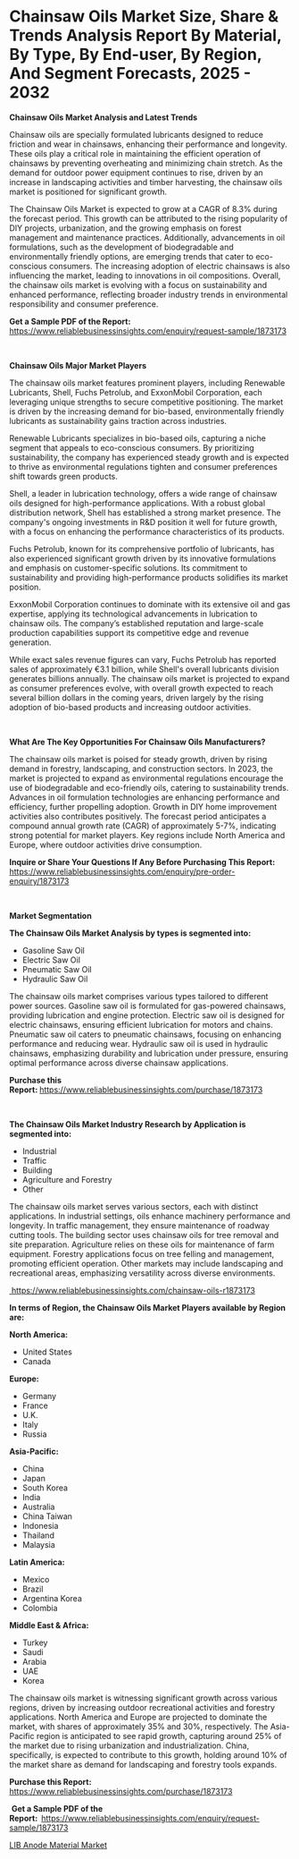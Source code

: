 <p><h1>Chainsaw Oils Market Size, Share & Trends Analysis Report By Material, By Type, By End-user, By Region, And Segment Forecasts, 2025 - 2032</h1></p><p><strong>Chainsaw Oils Market Analysis and Latest Trends</strong></p>
<p><p>Chainsaw oils are specially formulated lubricants designed to reduce friction and wear in chainsaws, enhancing their performance and longevity. These oils play a critical role in maintaining the efficient operation of chainsaws by preventing overheating and minimizing chain stretch. As the demand for outdoor power equipment continues to rise, driven by an increase in landscaping activities and timber harvesting, the chainsaw oils market is positioned for significant growth. </p><p>The Chainsaw Oils Market is expected to grow at a CAGR of 8.3% during the forecast period. This growth can be attributed to the rising popularity of DIY projects, urbanization, and the growing emphasis on forest management and maintenance practices. Additionally, advancements in oil formulations, such as the development of biodegradable and environmentally friendly options, are emerging trends that cater to eco-conscious consumers. The increasing adoption of electric chainsaws is also influencing the market, leading to innovations in oil compositions. Overall, the chainsaw oils market is evolving with a focus on sustainability and enhanced performance, reflecting broader industry trends in environmental responsibility and consumer preference.</p></p>
<p><strong>Get a Sample PDF of the Report:&nbsp;</strong> <a href="https://www.reliablebusinessinsights.com/enquiry/request-sample/1873173?utm_campaign=3045&utm_medium=2&utm_source=Github&utm_content=ia&utm_term=31032025&utm_id=chainsaw-oils">https://www.reliablebusinessinsights.com/enquiry/request-sample/1873173</a></p>
<p>&nbsp;</p>
<p><strong>Chainsaw Oils Major Market Players</strong></p>
<p><p>The chainsaw oils market features prominent players, including Renewable Lubricants, Shell, Fuchs Petrolub, and ExxonMobil Corporation, each leveraging unique strengths to secure competitive positioning. The market is driven by the increasing demand for bio-based, environmentally friendly lubricants as sustainability gains traction across industries.</p><p>Renewable Lubricants specializes in bio-based oils, capturing a niche segment that appeals to eco-conscious consumers. By prioritizing sustainability, the company has experienced steady growth and is expected to thrive as environmental regulations tighten and consumer preferences shift towards green products.</p><p>Shell, a leader in lubrication technology, offers a wide range of chainsaw oils designed for high-performance applications. With a robust global distribution network, Shell has established a strong market presence. The company's ongoing investments in R&D position it well for future growth, with a focus on enhancing the performance characteristics of its products.</p><p>Fuchs Petrolub, known for its comprehensive portfolio of lubricants, has also experienced significant growth driven by its innovative formulations and emphasis on customer-specific solutions. Its commitment to sustainability and providing high-performance products solidifies its market position.</p><p>ExxonMobil Corporation continues to dominate with its extensive oil and gas expertise, applying its technological advancements in lubrication to chainsaw oils. The company’s established reputation and large-scale production capabilities support its competitive edge and revenue generation.</p><p>While exact sales revenue figures can vary, Fuchs Petrolub has reported sales of approximately €3.1 billion, while Shell's overall lubricants division generates billions annually. The chainsaw oils market is projected to expand as consumer preferences evolve, with overall growth expected to reach several billion dollars in the coming years, driven largely by the rising adoption of bio-based products and increasing outdoor activities.</p></p>
<p>&nbsp;</p>
<p><strong>What Are The Key Opportunities For Chainsaw Oils Manufacturers?</strong></p>
<p><p>The chainsaw oils market is poised for steady growth, driven by rising demand in forestry, landscaping, and construction sectors. In 2023, the market is projected to expand as environmental regulations encourage the use of biodegradable and eco-friendly oils, catering to sustainability trends. Advances in oil formulation technologies are enhancing performance and efficiency, further propelling adoption. Growth in DIY home improvement activities also contributes positively. The forecast period anticipates a compound annual growth rate (CAGR) of approximately 5-7%, indicating strong potential for market players. Key regions include North America and Europe, where outdoor activities drive consumption.</p></p>
<p><strong>Inquire or Share Your Questions If Any Before Purchasing This Report:</strong> <a href="https://www.reliablebusinessinsights.com/enquiry/pre-order-enquiry/1873173?utm_campaign=3045&utm_medium=2&utm_source=Github&utm_content=ia&utm_term=31032025&utm_id=chainsaw-oils">https://www.reliablebusinessinsights.com/enquiry/pre-order-enquiry/1873173</a></p>
<p>&nbsp;</p>
<p><strong>Market Segmentation</strong></p>
<p><strong>The Chainsaw Oils Market Analysis by types is segmented into:</strong></p>
<p><ul><li>Gasoline Saw Oil</li><li>Electric Saw Oil</li><li>Pneumatic Saw Oil</li><li>Hydraulic Saw Oil</li></ul></p>
<p><p>The chainsaw oils market comprises various types tailored to different power sources. Gasoline saw oil is formulated for gas-powered chainsaws, providing lubrication and engine protection. Electric saw oil is designed for electric chainsaws, ensuring efficient lubrication for motors and chains. Pneumatic saw oil caters to pneumatic chainsaws, focusing on enhancing performance and reducing wear. Hydraulic saw oil is used in hydraulic chainsaws, emphasizing durability and lubrication under pressure, ensuring optimal performance across diverse chainsaw applications.</p></p>
<p><strong>Purchase this Report:&nbsp;</strong><a href="https://www.reliablebusinessinsights.com/purchase/1873173?utm_campaign=3045&utm_medium=2&utm_source=Github&utm_content=ia&utm_term=31032025&utm_id=chainsaw-oils">https://www.reliablebusinessinsights.com/purchase/1873173</a></p>
<p>&nbsp;</p>
<p><strong>The Chainsaw Oils Market Industry Research by Application is segmented into:</strong></p>
<p><ul><li>Industrial</li><li>Traffic</li><li>Building</li><li>Agriculture and Forestry</li><li>Other</li></ul></p>
<p><p>The chainsaw oils market serves various sectors, each with distinct applications. In industrial settings, oils enhance machinery performance and longevity. In traffic management, they ensure maintenance of roadway cutting tools. The building sector uses chainsaw oils for tree removal and site preparation. Agriculture relies on these oils for maintenance of farm equipment. Forestry applications focus on tree felling and management, promoting efficient operation. Other markets may include landscaping and recreational areas, emphasizing versatility across diverse environments.</p></p>
<p><a href="https://www.reliablebusinessinsights.com/chainsaw-oils-r1873173?utm_campaign=3045&utm_medium=2&utm_source=Github&utm_content=ia&utm_term=31032025&utm_id=chainsaw-oils">&nbsp;https://www.reliablebusinessinsights.com/chainsaw-oils-r1873173</a></p>
<p><strong>In terms of Region, the Chainsaw Oils Market Players available by Region are:</strong></p>
<p>
    <p> <strong> North America: </strong>
        <ul>
            <li>United States</li>
            <li>Canada</li>
        </ul>
        </p> 
    <p> <strong> Europe: </strong>
        <ul>
            <li>Germany</li>
            <li>France</li>
            <li>U.K.</li>
            <li>Italy</li>
            <li>Russia</li>
        </ul>
        </p> 
    <p> <strong> Asia-Pacific: </strong>
        <ul>
            <li>China</li>
            <li>Japan</li>
            <li>South Korea</li>
            <li>India</li>
            <li>Australia</li>
            <li>China Taiwan</li>
            <li>Indonesia</li>
            <li>Thailand</li>
            <li>Malaysia</li>
        </ul>
        </p> 
    <p> <strong> Latin America: </strong>
        <ul>
            <li>Mexico</li>
            <li>Brazil</li>
            <li>Argentina Korea</li>
            <li>Colombia</li>
        </ul>
        </p> 
    <p> <strong> Middle East & Africa: </strong>
        <ul>
            <li>Turkey</li>
            <li>Saudi</li>
            <li>Arabia</li>
            <li>UAE</li>
            <li>Korea</li>
        </ul>
    </p>
    </p>
<p><p>The chainsaw oils market is witnessing significant growth across various regions, driven by increasing outdoor recreational activities and forestry applications. North America and Europe are projected to dominate the market, with shares of approximately 35% and 30%, respectively. The Asia-Pacific region is anticipated to see rapid growth, capturing around 25% of the market due to rising urbanization and industrialization. China, specifically, is expected to contribute to this growth, holding around 10% of the market share as demand for landscaping and forestry tools expands.</p></p>
<p><strong>Purchase this Report: </strong><a href="https://www.reliablebusinessinsights.com/purchase/1873173?utm_campaign=3045&utm_medium=2&utm_source=Github&utm_content=ia&utm_term=31032025&utm_id=chainsaw-oils">https://www.reliablebusinessinsights.com/purchase/1873173</a></p>
<p>&nbsp;<strong>Get a Sample PDF of the Report:&nbsp;&nbsp;</strong><a href="https://www.reliablebusinessinsights.com/enquiry/request-sample/1873173?utm_campaign=3045&utm_medium=2&utm_source=Github&utm_content=ia&utm_term=31032025&utm_id=chainsaw-oils">https://www.reliablebusinessinsights.com/enquiry/request-sample/1873173</a></p>
<p><strong></strong></p>
<p><p><a href="https://github.com/organophelia8282/Market-Research-Report-List-1/blob/main/lib-anode-material-market.md?utm_campaign=3045&utm_medium=2&utm_source=Github&utm_content=ia&utm_term=31032025&utm_id=chainsaw-oils">LIB Anode Material Market</a></p></p>
